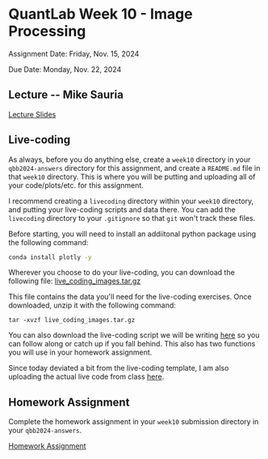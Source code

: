 # QuantLab Week 10 - Image Processing

Assignment Date: Friday, Nov. 15, 2024

Due Date: Monday, Nov. 22, 2024

## Lecture -- Mike Sauria

[Lecture Slides](https://docs.google.com/presentation/d/1pf-ZRerG1jzXrZfYkObE_qpXC18lPE3Q-2RaZrLxuPU/edit?usp=sharing)

## Live-coding

As always, before you do anything else, create a `week10` directory in your `qbb2024-answers` directory for this assignment, and create a `README.md` file in that `week10` directory. This is where you will be putting and uploading all of your code/plots/etc. for this assignment.

I recommend creating a `livecoding` directory within your `week10` directory, and putting your live-coding scripts and data there. You can add the `livecoding` directory to your `.gitignore` so that `git` won't track these files.

Before starting, you will need to install an addiitonal python package using the following command:

```bash
conda install plotly -y
```

Wherever you choose to do your live-coding, you can download the following file:
[live_coding_images.tar.gz](https://github.com/bxlab/cmdb-quantbio/raw/refs/heads/main/assignments/lab/image_processing/extra_data/live_coding_images.tar.gz)

This file contains the data you'll need for the live-coding exercises. Once downloaded, unzip it with the following command:

```
tar -xvzf live_coding_images.tar.gz
```

You can also download the live-coding script we will be writing [here](https://raw.githubusercontent.com/bxlab/cmdb-quantbio/refs/heads/main/assignments/lab/image_processing/slides_asynchronous_or_livecoding_resources/live_coding.py) so you can follow along or catch up if you fall behind. This also has two functions you will use in your homework assignment.

Since today deviated a bit from the live-coding template, I am also uploading the actual live code from class [here](https://raw.githubusercontent.com/bxlab/cmdb-quantbio/refs/heads/main/assignments/lab/image_processing/slides_asynchronous_or_livecoding_resources/class_live_coding.py).

## Homework Assignment

Complete the homework assignment in your `week10` submission directory in your `qbb2024-answers`.

[Homework Assignment](../assignments/lab/image_processing/assignment/)
